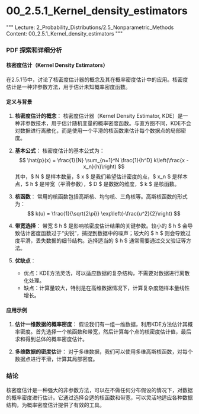 # 00_2.5.1_Kernel_density_estimators

"""
Lecture: 2_Probability_Distributions/2.5_Nonparametric_Methods
Content: 00_2.5.1_Kernel_density_estimators
"""

### PDF 探索和详细分析

#### 核密度估计（Kernel Density Estimators）

在2.5.1节中，讨论了核密度估计器的概念及其在概率密度估计中的应用。核密度估计是一种非参数方法，用于估计未知概率密度函数。

#### 定义与背景

1. **核密度估计的概念**：
   核密度估计器（Kernel Density Estimator, KDE）是一种非参数技术，用于估计随机变量的概率密度函数。与直方图不同，KDE不会对数据进行离散化，而是使用一个平滑的核函数来估计每个数据点的局部密度。

2. **基本公式**：
   核密度估计的基本公式为：
   $$
   \hat{p}(x) = \frac{1}{N} \sum_{n=1}^N \frac{1}{h^D} k\left(\frac{x - x_n}{h}\right)
   $$
   其中，$ N $ 是样本数量，$ x $ 是我们希望估计密度的点，$ x_n $ 是样本点，$ h $ 是带宽（平滑参数），$ D $ 是数据的维度，$ k $ 是核函数。

3. **核函数**：
   常用的核函数包括高斯核、均匀核、三角核等。高斯核函数的形式为：
   $$
   k(u) = \frac{1}{\sqrt{2\pi}} \exp\left(-\frac{u^2}{2}\right)
   $$

4. **带宽选择**：
   带宽 $ h $ 是影响核密度估计结果的关键参数。较小的 $ h $ 会导致估计密度函数过于“尖锐”，捕捉到数据中的噪声；较大的 $ h $ 则会导致过度平滑，丢失数据的细节结构。选择适当的 $ h $ 通常需要通过交叉验证等方法。

5. **优缺点**：
   - 优点：KDE方法灵活，可以适应数据的复杂结构，不需要对数据进行离散化处理。
   - 缺点：计算量较大，特别是在高维数据情况下，计算复杂度随样本量线性增长。

#### 应用示例

1. **估计一维数据的概率密度**：
   假设我们有一组一维数据，利用KDE方法估计其概率密度。首先选择一个核函数和带宽，然后计算每个点的核密度估计值，最后求和得到总体的概率密度估计。

2. **多维数据的密度估计**：
   对于多维数据，我们可以使用多维高斯核函数，对每个数据点进行平滑，计算其局部密度。

### 结论

核密度估计是一种强大的非参数方法，可以在不做任何分布假设的情况下，对数据的概率密度进行估计。它通过选择合适的核函数和带宽，可以灵活地适应各种数据结构，为概率密度估计提供了有效的工具。